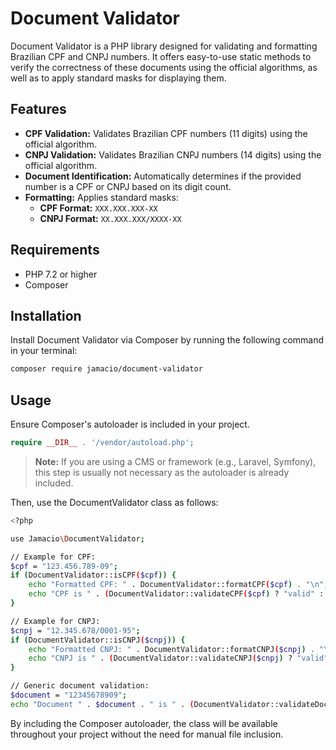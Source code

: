 # Document Validator

Document Validator is a PHP library designed for validating and formatting Brazilian CPF and CNPJ numbers. It offers easy-to-use static methods to verify the correctness of these documents using the official algorithms, as well as to apply standard masks for displaying them.

## Features

- **CPF Validation:** Validates Brazilian CPF numbers (11 digits) using the official algorithm.
- **CNPJ Validation:** Validates Brazilian CNPJ numbers (14 digits) using the official algorithm.
- **Document Identification:** Automatically determines if the provided number is a CPF or CNPJ based on its digit count.
- **Formatting:** Applies standard masks:
  - **CPF Format:** `XXX.XXX.XXX-XX`
  - **CNPJ Format:** `XX.XXX.XXX/XXXX-XX`

## Requirements

- PHP 7.2 or higher
- Composer

## Installation

Install Document Validator via Composer by running the following command in your terminal:

```bash
composer require jamacio/document-validator
```

## Usage

Ensure Composer's autoloader is included in your project.

```php
require __DIR__ . '/vendor/autoload.php';
```

> **Note:** If you are using a CMS or framework (e.g., Laravel, Symfony), this step is usually not necessary as the autoloader is already included.

Then, use the DocumentValidator class as follows:

```bash
<?php

use Jamacio\DocumentValidator;

// Example for CPF:
$cpf = "123.456.789-09";
if (DocumentValidator::isCPF($cpf)) {
    echo "Formatted CPF: " . DocumentValidator::formatCPF($cpf) . "\n";
    echo "CPF is " . (DocumentValidator::validateCPF($cpf) ? "valid" : "invalid") . "\n";
}

// Example for CNPJ:
$cnpj = "12.345.678/0001-95";
if (DocumentValidator::isCNPJ($cnpj)) {
    echo "Formatted CNPJ: " . DocumentValidator::formatCNPJ($cnpj) . "\n";
    echo "CNPJ is " . (DocumentValidator::validateCNPJ($cnpj) ? "valid" : "invalid") . "\n";
}

// Generic document validation:
$document = "12345678909";
echo "Document " . $document . " is " . (DocumentValidator::validateDocument($document) ? "valid" : "invalid") . "\n";
```

By including the Composer autoloader, the class will be available throughout your project without the need for manual file inclusion.
